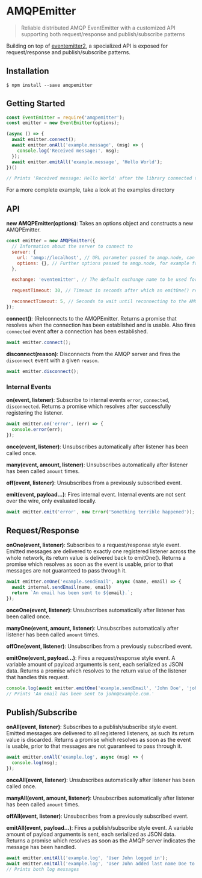# AMQPEmitter

> Reliable distributed AMQP EventEmitter with a customized API supporting both request/response and publish/subscribe patterns

Building on top of [eventemitter2](https://www.npmjs.com/package/eventemitter2), a specialized API is exposed for request/response and publish/subscribe patterns.

## Installation

```
$ npm install --save amqpemitter
```

## Getting Started

```js
const EventEmitter = require('amqpemitter');
const emitter = new EventEmitter(options);

(async () => {
  await emitter.connect();
  await emitter.onAll('example.message', (msg) => {
    console.log('Received message:', msg);
  });
  await emitter.emitAll('example.message', 'Hello World');
})()

// Prints 'Received message: Hello World' after the library connected to the local AMQP server
```

For a more complete example, take a look at the examples directory

## API

**new AMQPEmitter(options)**: Takes an options object and constructs a new AMQPEmitter.
```js
const emitter = new AMQPEmitter({
  // Information about the server to connect to
  server: {
    url: 'amqp://localhost', // URL parameter passed to amqp.node, can also be an object describing the connection
    options: {}, // Further options passed to amqp.node, for example for specifying a CA certificate. For more information, take a look at examples/config.js
  },

  exchange: 'eventemitter', // The default exchange name to be used for passing publish/subscribe messages

  requestTimeout: 30, // Timeout in seconds after which an emitOne() request is discarded

  reconnectTimeout: 5, // Seconds to wait until reconnecting to the AMQP server if a connection is lost
});
```

**connect()**: (Re)connects to the AMQPEmitter. Returns a promise that resolves when the connection has been established and is usable. Also fires `connected` event after a connection has been established.
```js
await emitter.connect();
```

**disconnect(reason)**: Disconnects from the AMQP server and fires the `disconnect` event with a given `reason`.
```js
await emitter.disconnect();
```

### Internal Events

**on(event, listener)**: Subscribe to internal events `error`, `connected`, `disconnected`. Returns a promise which resolves after successfully registering the listener.
```js
await emitter.on('error', (err) => {
  console.error(err);
});
```

**once(event, listener)**: Unsubscribes automatically after listener has been called once.

**many(event, amount, listener)**: Unsubscribes automatically after listener has been called `amount` times.

**off(event, listener)**: Unsubscribes from a previously subscribed event.

**emit(event, payload...)**: Fires internal event. Internal events are not sent over the wire, only evaluated locally.
```js
await emitter.emit('error', new Error('Something terrible happened'));
```

## Request/Response

**onOne(event, listener)**: Subscribes to a request/response style event. Emitted messages are delivered to exactly one registered listener across the whole network, its return value is delivered back to emitOne(). Returns a promise which resolves as soon as the event is usable, prior to that messages are not guaranteed to pass through it.
```js
await emitter.onOne('example.sendEmail', async (name, email) => {
  await internal.sendEmail(name, email)
  return `An email has been sent to ${email}.`;
});
```

**onceOne(event, listener)**: Unsubscribes automatically after listener has been called once.

**manyOne(event, amount, listener)**: Unsubscribes automatically after listener has been called `amount` times.

**offOne(event, listener)**: Unsubscribes from a previously subscribed event.

**emitOne(event, payload...)**: Fires a request/response style event. A variable amount of payload arguments is sent, each serialized as JSON data. Returns a promise which resolves to the return value of the listener that handles this request.
```js
console.log(await emitter.emitOne('example.sendEmail', 'John Doe', 'john@example.com'));
// Prints 'An email has been sent to john@example.com.'
```

## Publish/Subscribe

**onAll(event, listener)**: Subscribes to a publish/subscribe style event. Emitted messages are delivered to all registered listeners, as such its return value is discarded. Returns a promise which resolves as soon as the event is usable, prior to that messages are not guaranteed to pass through it.
```js
await emitter.onAll('example.log', async (msg) => {
  console.log(msg);
});
```

**onceAll(event, listener)**: Unsubscribes automatically after listener has been called once.

**manyAll(event, amount, listener)**: Unsubscribes automatically after listener has been called `amount` times.

**offAll(event, listener)**: Unsubscribes from a previously subscribed event.

**emitAll(event, payload...)**: Fires a publish/subscribe style event. A variable amount of payload arguments is sent, each serialized as JSON data. Returns a promise which resolves as soon as the AMQP server indicates the message has been handled.
```js
await emitter.emitAll('example.log', 'User John logged in');
await emitter.emitAll('example.log', 'User John added last name Doe to his profile');
// Prints both log messages
```
